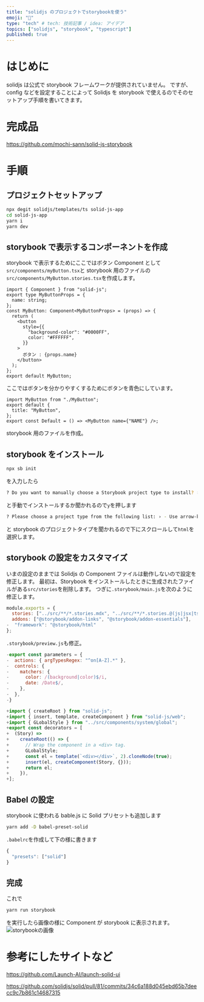 ```yaml
---
title: "solidjs のプロジェクトでstorybookを使う"
emoji: "📙"
type: "tech" # tech: 技術記事 / idea: アイデア
topics: ["solidjs", "storybook", "typescript"]
published: true
---
```


# はじめに

solidjs は公式で storybook フレームワークが提供されていません。
ですが、 config などを設定することによって Solidjs を storybook で使えるのでそのセットアップ手順を書いてきます。

# 完成品

https://github.com/mochi-sann/solid-js-storybook

# 手順

## プロジェクトセットアップ

```bash
npx degit solidjs/templates/ts solid-js-app
cd solid-js-app
yarn i
yarn dev
```

## storybook で表示するコンポーネントを作成

storybook で表示するためにここではボタン Component として`src/components/myButton.tsx`と storybook 用のファイルの`src/components/MyButton.stories.tsx`を作成します。

```tsx : src/components/myButton.tsx
import { Component } from "solid-js";
export type MyButtonProps = {
  name: string;
};
const MyButton: Component<MyButtonProps> = (props) => {
  return (
    <button
      style={{
        "background-color": "#0000FF",
        color: "#FFFFFF",
      }}
    >
      ボタン : {props.name}
    </button>
  );
};
export default MyButton;
```

ここではボタンを分かりやすくするためにボタンを青色にしています。

```tsx : src/components/MyButton.stories.tsx
import MyButton from "./MyButton";
export default {
  title: "MyButton",
};
export const Default = () => <MyButton name={"NAME"} />;
```

storybook 用のファイルを作成。

## storybook をインストール

```bash
npx sb init
```

を入力したら

```bash
? Do you want to manually choose a Storybook project type to install? › (y/N)
```

と手動でインストールするか聞かれるので`y`を押します

```bash
? Please choose a project type from the following list: › - Use arrow-keys. Return to submit.
```

と storybook のプロジェクトタイプを聞かれるので下にスクロールして`html`を選択します。

## storybook の設定をカスタマイズ

いまの設定のままでは Solidjs の Component ファイルは動作しないので設定を修正します。
最初は、Storybook をインストールしたときに生成されたファイルがある`src/stories`を削除します。
つぎに`.storybook/main.js`を次のように修正します。

```js diff  :.storybook/main.js
module.exports = {
  stories: ["../src/**/*.stories.mdx", "../src/**/*.stories.@(js|jsx|ts|tsx)"],
  addons: ["@storybook/addon-links", "@storybook/addon-essentials"],
-  "framework": "@storybook/html"
};
```

`.storybook/preview.js`も修正。

```js diff :.storybook/preview.js
-export const parameters = {
-  actions: { argTypesRegex: "^on[A-Z].*" },
-  controls: {
-    matchers: {
-      color: /(background|color)$/i,
-      date: /Date$/,
-    },
-  },
-}

+import { createRoot } from "solid-js";
+import { insert, template, createComponent } from "solid-js/web";
+import { GLobalStyle } from "../src/components/system/global";
+export const decorators = [
+  (Story) =>
+    createRoot(() => {
+      // Wrap the component in a <div> tag.
+      GLobalStyle;
+      const el = template(`<div></div>`, 2).cloneNode(true);
+      insert(el, createComponent(Story, {}));
+      return el;
+    }),
+];
```

## Babel の設定

storybook に使われる bable.js に Solid プリセットも追加します

```bash
yarn add -D babel-preset-solid
```

`.babelrc`を作成して下の様に書きます

```js :.babelrc
{
  "presets": ["solid"]
}
```

## 完成

これで

```bash
yarn run storybook
```

を実行したら画像の様に Component が storybook に表示されます。
![storybookの画像](https://storage.googleapis.com/zenn-user-upload/a0614d32b6f7-20220115.png)

# 参考にしたサイトなど

https://github.com/Launch-AI/launch-solid-ui

https://github.com/solidjs/solid/pull/81/commits/34c6a188d045ebd65b7deecc9c7b861c14687315
